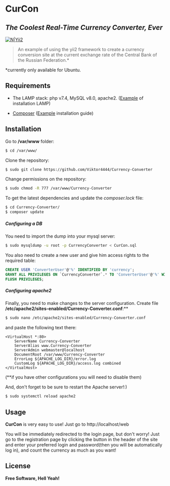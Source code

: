 # CurCon
## _The Coolest Real-Time Currency Converter, Ever_

[![N|Yii2](https://s3-ap-southeast-1.amazonaws.com/cdn.ezeelive.com/wp-content/uploads/2017/12/10184002/yii_framework_developer_india_ezeelive.jpg)](https://www.yiiframework.com/)

> An example of using the yii2 framework 
> to create a currency conversion site 
> at the current exchange rate 
>of the Central Bank of the Russian Federation.*

*currently only available for Ubuntu.
 
## Requirements

- The LAMP stack: php v7.4, MySQL v8.0, apache2.
([Example](https://www.digitalocean.com/community/tutorials/how-to-install-linux-apache-mysql-php-lamp-stack-on-ubuntu-20-04) of installation LAMP)

- [Composer](https://getcomposer.org/download/)
([Example](https://www.digitalocean.com/community/tutorials/how-to-install-and-use-composer-on-ubuntu-20-04) installation guide)

## Installation

Go to **/var/www** folder:

```sh
$ cd /var/www/
```

Clone the repository:

```sh
$ sudo git clone https://github.com/Viktor4444/Currency-Converter
```

Change permissions on the repository:

```sh
$ sudo chmod -R 777 /var/www/Currency-Converter
```

To get the latest dependencies and update the *composer.lock* file:

```sh
$ cd Currency-Converter/
$ composer update
```

##### Configuring a DB

You need to import the dump into your mysql server:

```sh
$ sudo mysqldump -u root -p CurrencyConverter < CurCon.sql
```

You also need to create a new user and give him access rights to the required table:

```sql
CREATE USER 'ConverterUser'@'%' IDENTIFIED BY 'currency';
GRANT ALL PRIVILEGES ON `CurrencyConverter`.* TO 'ConverterUser'@'%' WITH GRANT OPTION;
FLUSH PRIVILEGES;
```

##### Configuring apache2

Finally, you need to make changes to the server configuration. Create file **/etc/apache2/sites-enabled/Currency-Converter.conf**:**

```sh
$ sudo nano /etc/apache2/sites-enabled/Currency-Converter.conf
```

and paste the following text there:

```
<VirtualHost *:80>
    ServerName Currency-Converter
    ServerAlias www.Currency-Converter
    ServerAdmin webmaster@localhost
    DocumentRoot /var/www/Currency-Converter
    ErrorLog ${APACHE_LOG_DIR}/error.log
    CustomLog ${APACHE_LOG_DIR}/access.log combined
</VirtualHost>
```

(**if you have other configurations you will need to disable them)

And, don't forget to be sure to restart the Apache server!:)

```sh
$ sudo systemctl reload apache2
```

## Usage

**CurCon** is very easy to use!
Just go to http://localhost/web

You will be immediately redirected to the login page, but don't worry! Just go to the registration page by clicking the button in the header of the site and enter your preferred login and password(then you will be automatically log in), and count the currency as much as you want!


## License

**Free Software, Hell Yeah!**

[//]: # (These are reference links used in the body of this note and get stripped out when the markdown processor does its job. There is no need to format nicely because it shouldn't be seen. Thanks SO - http://stackoverflow.com/questions/4823468/store-comments-in-markdown-syntax)

   [dill]: <https://github.com/joemccann/dillinger>
   [git-repo-url]: <https://github.com/joemccann/dillinger.git>
   [john gruber]: <http://daringfireball.net>
   [df1]: <http://daringfireball.net/projects/markdown/>
   [markdown-it]: <https://github.com/markdown-it/markdown-it>
   [Ace Editor]: <http://ace.ajax.org>
   [node.js]: <http://nodejs.org>
   [Twitter Bootstrap]: <http://twitter.github.com/bootstrap/>
   [jQuery]: <http://jquery.com>
   [@tjholowaychuk]: <http://twitter.com/tjholowaychuk>
   [express]: <http://expressjs.com>
   [AngularJS]: <http://angularjs.org>
   [Gulp]: <http://gulpjs.com>

   [PlDb]: <https://github.com/joemccann/dillinger/tree/master/plugins/dropbox/README.md>
   [PlGh]: <https://github.com/joemccann/dillinger/tree/master/plugins/github/README.md>
   [PlGd]: <https://github.com/joemccann/dillinger/tree/master/plugins/googledrive/README.md>
   [PlOd]: <https://github.com/joemccann/dillinger/tree/master/plugins/onedrive/README.md>
   [PlMe]: <https://github.com/joemccann/dillinger/tree/master/plugins/medium/README.md>
   [PlGa]: <https://github.com/RahulHP/dillinger/blob/master/plugins/googleanalytics/README.md>

